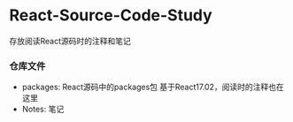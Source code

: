# React-Source-Code-Study
存放阅读React源码时的注释和笔记

### 仓库文件
- packages: React源码中的packages包 基于React17.02，阅读时的注释也在这里
- Notes: 笔记

